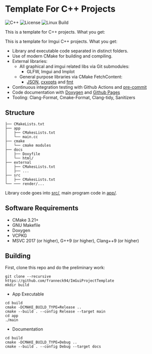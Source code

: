# Template For C++ Projects

![C++](https://img.shields.io/badge/C%2B%2B-11%2F14%2F17%2F20%2F23-blue)
![License](https://img.shields.io/github/license/franneck94/CppProjectTemplate)
![Linux Build](https://github.com/franneck94/CppProjectTemplate/workflows/Ubuntu%20CI%20Test/badge.svg)

This is a template for C++ projects. What you get:

This is a template for Imgui C++ projects. What you get:

- Library and executable code separated in distinct folders.
- Use of modern CMake for building and compiling.
- External libraries:
  - All graphical and imgui related libs via Git submodules:
    - GLFW, Imgui and Implot
  - General purpose libraries via CMake FetchContent:
    - [JSON](https://github.com/nlohmann/json), [cxxopts](https://github.com/jarro2783/cxxopts) and [fmt](https://github.com/fmtlib/fmt)
- Continuous integration testing with Github Actions and [pre-commit](https://pre-commit.com/)
- Code documentation with [Doxygen](https://doxygen.nl/) and [Github Pages](https://franneck94.github.io/CppProjectTemplate/)
- Tooling: Clang-Format, Cmake-Format, Clang-tidy, Sanitizers

## Structure

``` text
├── CMakeLists.txt
├── app
│   ├── CMakesLists.txt
│   └── main.cc
├── cmake
│   └── cmake modules
├── docs
│   ├── Doxyfile
│   └── html/
├── external
│   ├── CMakesLists.txt
│   ├── ...
├── src
│   ├── CMakesLists.txt
└── ─── render/...
```

Library code goes into [src/](src/), main program code in [app/](app).

## Software Requirements

- CMake 3.21+
- GNU Makefile
- Doxygen
- VCPKG
- MSVC 2017 (or higher), G++9 (or higher), Clang++9 (or higher)

## Building

First, clone this repo and do the preliminary work:

```shell
git clone --recursive https://github.com/franneck94/ImGuiProjectTemplate
mkdir build
```

- App Executable

```shell
cd build
cmake -DCMAKE_BUILD_TYPE=Release ..
cmake --build . --config Release --target main
cd app
./main
```

- Documentation

```shell
cd build
cmake -DCMAKE_BUILD_TYPE=Debug ..
cmake --build . --config Debug --target docs
```
